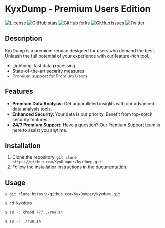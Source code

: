 # KyxDump - Premium Users Edition

[![License](https://img.shields.io/badge/license-MIT-blue.svg)](LICENSE)
[![GitHub stars](https://img.shields.io/github/stars/yourusername/kyxdump.svg)](https://github.com/yourusername/kyxdump/stargazers)
[![GitHub forks](https://img.shields.io/github/forks/yourusername/kyxdump.svg)](https://github.com/yourusername/kyxdump/network)
[![GitHub issues](https://img.shields.io/github/issues/yourusername/kyxdump.svg)](https://github.com/yourusername/kyxdump/issues)
[![Twitter](https://img.shields.io/twitter/url/https/github.com/yourusername/kyxdump.svg?style=social)](https://twitter.com/intent/tweet?text=Check%20out%20KyxDump%20%E2%80%93%20Premium%20Users%20Edition%20%E2%80%93%20A%20powerful%20tool%20for%20...)

## Description

KyxDump is a premium service designed for users who demand the best. Unleash the full potential of your experience with our feature-rich tool.

- Lightning-fast data processing
- State-of-the-art security measures
- Premium support for Premium Users

## Features

- **Premium Data Analysis:** Get unparalleled insights with our advanced data analysis tools.
- **Enhanced Security:** Your data is our priority. Benefit from top-notch security features.
- **24/7 Premium Support:** Have a question? Our Premium Support team is here to assist you anytime.

## Installation

1. Clone the repository: `git clone https://github.com/KyxDumper/kyxdump.git`
2. Follow the installation instructions in the [documentation](/README.md).

## Usage

```bash
$ git clone https://github.com/KyxDumper/kyxdump.git

$ cd kyxdump

$ su -c chmod 777 ./run.sh

$ su -c ./run.sh
